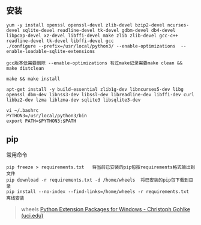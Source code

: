 ## 安装

```
yum -y install openssl openssl-devel zlib-devel bzip2-devel ncurses-devel sqlite-devel readline-devel tk-devel gdbm-devel db4-devel libpcap-devel xz-devel libffi-devel make zlib zlib-devel gcc-c++ readline-devel tk-devel libffi-devel gcc 
./configure --prefix=/usr/local/python3/ --enable-optimizations  --enable-loadable-sqlite-extensions

gcc版本低需要删除 --enable-optimizations 有过make记录需要make clean && make distclean

make && make install
```

```
apt-get install -y build-essential zlib1g-dev libncurses5-dev libg openssl dbm-dev libnss3-dev libssl-dev libreadline-dev libffi-dev curl libbz2-dev lzma liblzma-dev sqlite3 libsqlite3-dev
```

```
vi ~/.bashrc
PYTHON3=/usr/local/python3/bin
export PATH=$PYTHON3:$PATH
```



## pip

常用命令

```shell
pip freeze > requirements.txt   将当前已安装的pip包按requirements格式输出到文件
pip download -r requirements.txt -d /home/wheels  将已安装的pip包下载到目录
pip install --no-index --find-links=/home/wheels -r requirements.txt 离线安装
```



> wheels [Python Extension Packages for Windows - Christoph Gohlke (uci.edu)](https://www.lfd.uci.edu/~gohlke/pythonlibs/#ta-lib)

